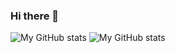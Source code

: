 ### Hi there 👋

![My GitHub stats](https://github-readme-stats.vercel.app/api?username=VivekMolkar&hide=contribs,prs)
![My GitHub stats](https://github-readme-stats.vercel.app/api?username=VivekMolkar&show_icons=true&theme=transparent)
<!--
**VivekMolkar/VivekMolkar** is a ✨ _special_ ✨ repository because its `README.md` (this file) appears on your GitHub profile.

Here are some ideas to get you started:

- 🔭 I’m currently working on ...
- 🌱 I’m currently learning ...
- 👯 I’m looking to collaborate on ...
- 🤔 I’m looking for help with ...
- 💬 Ask me about ...
- 📫 How to reach me: ...
- 😄 Pronouns: ...
- ⚡ Fun fact: ...
-->
